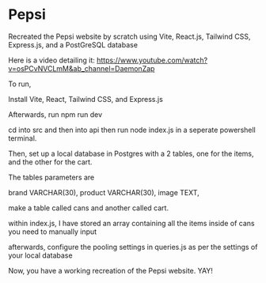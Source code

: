 # Pepsi
Recreated the Pepsi website by scratch using Vite, React.js, Tailwind CSS, Express.js, and a PostGreSQL database

Here is a video detailing it: https://www.youtube.com/watch?v=osPCvNVCLmM&ab_channel=DaemonZap


To run,

Install Vite, React, Tailwind CSS, and Express.js

Afterwards, run npm run dev

cd into src and then into api then run node index.js in a seperate powershell terminal.

Then, set up a local database in Postgres with a 2 tables, one for the items, and the other for the cart. 

The tables parameters are

brand VARCHAR(30),
product VARCHAR(30),
image TEXT,

make a table called cans and another called cart.

within index.js, I have stored an array containing all the items inside of cans you need to manually input

afterwards, configure the pooling settings in queries.js as per the settings of your local database

Now, you have a working recreation of the Pepsi website. YAY!
